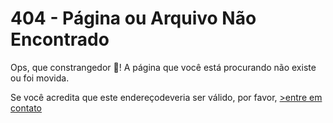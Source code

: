 <div class="container-xxl">
    <div class="row postcontent">
        <div class="col-12">
            <h1 class="mb-5">404 - Página ou Arquivo Não Encontrado</h1>
            <p>
                Ops, que constrangedor 🙈! A página que você está procurando não existe ou foi movida.
            </p>
            <p>Se você acredita que este endereço<code id="invalid-address"></code>deveria ser válido, por favor, <a href="https://www.stride3d.net/contact/">>entre em contato</a></p>
    <script>
        document.getElementById("invalid-address").innerHTML = window.location.href;
    </script>
        </div>
    </div>
</div>
